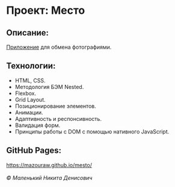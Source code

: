 # Проект: Место

## Описание:

[Приложение](https://mazouraw.github.io/mesto/) для обмена фотографиями.

## Технологии:

- HTML, CSS.
- Методология БЭМ Nested.
- Flexbox.
- Grid Layout.
- Позиционирование элементов.
- Анимации.
- Адаптивность и респонсивность.
- Валидация форм.
- Принципы работы с DOM с помощью нативного JavaScript.

## GitHub Pages:

https://mazouraw.github.io/mesto/
<br>
<br>
_© Маленький Никита Денисович_
